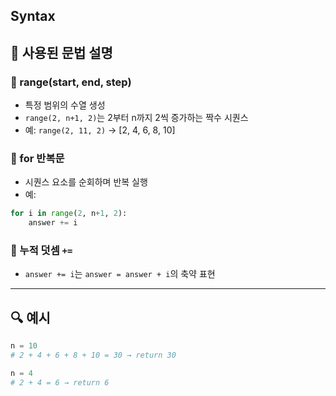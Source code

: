 ## Syntax

## 🔹 사용된 문법 설명

### 🔹 range(start, end, step)
- 특정 범위의 수열 생성
- `range(2, n+1, 2)`는 2부터 n까지 2씩 증가하는 짝수 시퀀스
- 예: `range(2, 11, 2)` → [2, 4, 6, 8, 10]

### 🔹 for 반복문
- 시퀀스 요소를 순회하며 반복 실행
- 예:
```python
for i in range(2, n+1, 2):
    answer += i
```

### 🔹 누적 덧셈 `+=`
- `answer += i`는 `answer = answer + i`의 축약 표현

---

## 🔍 예시

```python
n = 10
# 2 + 4 + 6 + 8 + 10 = 30 → return 30

n = 4
# 2 + 4 = 6 → return 6
```
